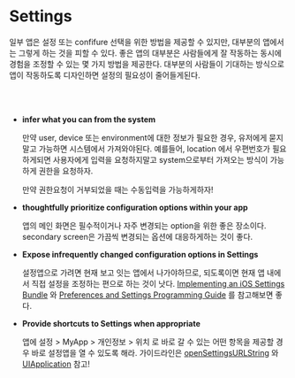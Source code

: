 # Settings

일부 앱은 설정 또는 confifure 선택을 위한 방법을 제공할 수 있지만, 대부분의 앱에서는 그렇게 하는 것을 피할 수 있다. 좋은 앱의 대부분은 사람들에게 잘 작동하는 동시에 경험을 조정할 수 있는 몇 가지 방법을 제공한다.
대부분의 사람들이 기대하는 방식으로 앱이 작동하도록 디자인하면 설정의 필요성이 줄어들게된다.

<br/>
<br/>


- **infer what you can from the system**

    만약 user, device 또는 environment에 대한 정보가 필요한 경우, 유저에게 묻지 말고 가능하면 시스템에서 가져와야된다. 예를들어, location 에서 우편번호가 필요하게되면 사용자에게 입력을 요청하지말고 system으로부터 가져오는 방식이 가능하게 권한을 요청하자.
    
    만약 권한요청이 거부되었을 때는 수동입력을 가능하게하자!

- **thoughtfully prioritize configuration options within your app**

    
    앱의 메인 화면은 필수적이거나 자주 변경되는 option을 위한 좋은 장소이다. secondary screen은 가끔씩 변경되는 옵션에 대응하게하는 것이 좋다.

- **Expose infrequently changed configuration options in Settings**


    설정앱으로 가려면 현재 보고 잇는 앱에서 나가야하므로, 되도록이면 현재 앱 내에서 직접 설정을 조정하는 편으로 하는 것이 낫다. [Implementing an iOS Settings Bundle](https://developer.apple.com/library/content/documentation/Cocoa/Conceptual/UserDefaults/Preferences/Preferences.html) 와 [Preferences and Settings Programming Guide](https://developer.apple.com/library/content/documentation/Cocoa/Conceptual/UserDefaults/Introduction/Introduction.html) 를 참고해보면 좋다.

- **Provide shortcuts to Settings when appropriate**


    앱에 설정 > MyApp > 개인정보 > 위치 로 바로 갈 수 있는 어떤 항목을 제공할 경우 바로 설정앱을 열 수 있도록 해라. 가이드라인은 [openSettingsURLString](https://developer.apple.com/documentation/uikit/uiapplication/1623042-opensettingsurlstring) 와 [UIApplication](https://developer.apple.com/documentation/uikit/uiapplication) 참고!
